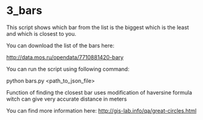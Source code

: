 # 3_bars

This script shows which bar from the list is the biggest which is the least and which is closest to you.

You can download the list of the bars here:

http://data.mos.ru/opendata/7710881420-bary

You can run the script using following command:

python bars.py \<path_to_json_file\>

Function of finding the closest bar  uses modification of haversine formula
 witch can give very accurate distance in meters
 
 You can find more information here:
http://gis-lab.info/qa/great-circles.html